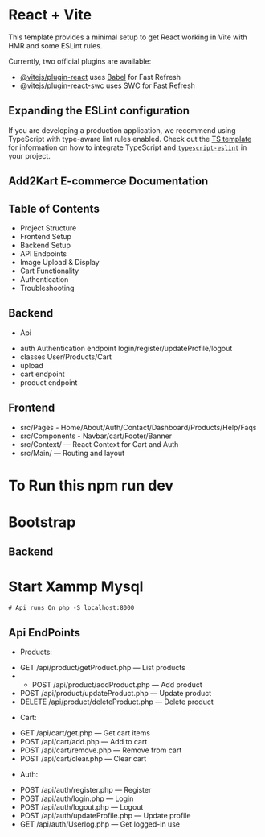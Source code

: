 # React + Vite

This template provides a minimal setup to get React working in Vite with HMR and some ESLint rules.

Currently, two official plugins are available:

- [@vitejs/plugin-react](https://github.com/vitejs/vite-plugin-react/blob/main/packages/plugin-react) uses [Babel](https://babeljs.io/) for Fast Refresh
- [@vitejs/plugin-react-swc](https://github.com/vitejs/vite-plugin-react/blob/main/packages/plugin-react-swc) uses [SWC](https://swc.rs/) for Fast Refresh

## Expanding the ESLint configuration

If you are developing a production application, we recommend using TypeScript with type-aware lint rules enabled. Check out the [TS template](https://github.com/vitejs/vite/tree/main/packages/create-vite/template-react-ts) for information on how to integrate TypeScript and [`typescript-eslint`](https://typescript-eslint.io) in your project.

## Add2Kart E-commerce Documentation
 ## Table of Contents
 * Project Structure
 * Frontend Setup 
 * Backend Setup
 * API Endpoints
 * Image Upload & Display
 * Cart Functionality
 * Authentication
 * Troubleshooting

 ## Backend 
  * Api
  - auth Authentication endpoint login/register/updateProfile/logout
  - classes User/Products/Cart
  - upload
  - cart endpoint
  - product endpoint

  ## Frontend
  * src/Pages - Home/About/Auth/Contact/Dashboard/Products/Help/Faqs
  * src/Components - Navbar/cart/Footer/Banner
  * src/Context/ — React Context for Cart and Auth
  * src/Main/ — Routing and layout

  # To Run this npm run dev 
  # Bootstrap

  ## Backend 
   # Start Xammp Mysql
    # Api runs On php -S localhost:8000
 

## Api EndPoints 

* Products:
- GET /api/product/getProduct.php — List products
- - POST /api/product/addProduct.php — Add product
- POST /api/product/updateProduct.php — Update product
- DELETE /api/product/deleteProduct.php — Delete product

* Cart:
- GET /api/cart/get.php — Get cart items
- POST /api/cart/add.php — Add to cart
- POST /api/cart/remove.php — Remove from cart
- POST /api/cart/clear.php — Clear cart

* Auth:
- POST /api/auth/register.php — Register
- POST /api/auth/login.php — Login
- POST /api/auth/logout.php — Logout
- POST /api/auth/updateProfile.php — Update profile
- GET /api/auth/Userlog.php — Get logged-in use